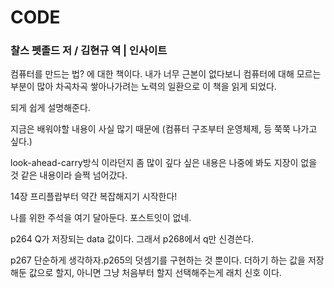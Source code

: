 # CODE

### 찰스 펫졸드 저 / 김현규 역 | 인사이트

컴퓨터를 만드는 법? 에 대한 책이다. 내가 너무 근본이 없다보니 컴퓨터에 대해 모르는 부분이 많아 차곡차곡 쌓아나가려는 노력의 일환으로 이 책을 읽게 되었다.

되게 쉽게 설명해준다. 

지금은 배워야할 내용이 사실 많기 때문에 (컴퓨터 구조부터 운영체제, 등 쭉쭉 나가고 싶다.)

look-ahead-carry방식 이라던지 좀 많이 깊다 싶은 내용은 나중에 봐도 지장이 없을 것 같은 내용이라 슬쩍 넘어갔다.

14장 프리플랍부터 약간 복잡해지기 시작한다!

나를 위한 주석을 여기 달아둔다. 포스트잇이 없네.

p264 Q가 저장되는 data 값이다. 그래서 p268에서 q만 신경쓴다.

p267 단순하게 생각하자.p265의 덧셈기를 구현하는 것 뿐이다. 더하기 하는 값을 저장해둔 값으로 할지, 아니면 그냥 처음부터 할지 선택해주는게 래치 신호 이다.